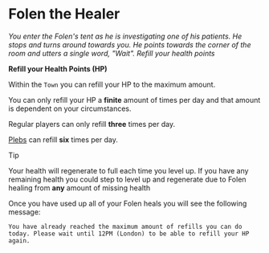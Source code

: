 # Folen the Healer

_You enter the Folen's tent as he is investigating one of his patients. He stops and turns around towards you. He points towards the corner of the room and utters a single word, "Wait".
Refill your health points_

**Refill your Health Points (HP)**

Within the `Town` you can refill your HP to the maximum amount.

You can only refill your HP a **finite** amount of times per day and that amount is dependent on your circumstances.

Regular players can only refill **three** times per day.

[Plebs][1] can refill **six** times per day.

> [!TIP]
> Your health will regenerate to full each time you level up. If you have any remaining health you could step to level up and regenerate due to Folen healing from **any** amount of missing health

Once you have used up all of your Folen heals you will see the following message:

`You have already reached the maximum amount of refills you can do today. Please wait until 12PM (London) to be able to refill your HP again.`

[1]: /character/membership
